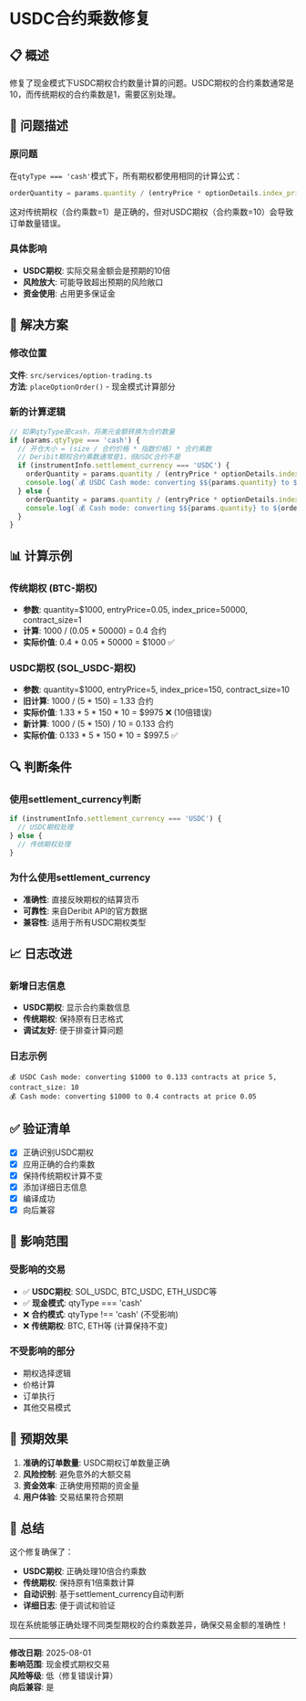 # USDC合约乘数修复

## 📋 概述

修复了现金模式下USDC期权合约数量计算的问题。USDC期权的合约乘数通常是10，而传统期权的合约乘数是1，需要区别处理。

## 🎯 问题描述

### 原问题
在`qtyType === 'cash'`模式下，所有期权都使用相同的计算公式：
```typescript
orderQuantity = params.quantity / (entryPrice * optionDetails.index_price);
```

这对传统期权（合约乘数=1）是正确的，但对USDC期权（合约乘数=10）会导致订单数量错误。

### 具体影响
- **USDC期权**: 实际交易金额会是预期的10倍
- **风险放大**: 可能导致超出预期的风险敞口
- **资金使用**: 占用更多保证金

## 🔧 解决方案

### 修改位置
**文件**: `src/services/option-trading.ts`  
**方法**: `placeOptionOrder()` - 现金模式计算部分

### 新的计算逻辑

```typescript
// 如果qtyType是cash，将美元金额转换为合约数量
if (params.qtyType === 'cash') {
  // 开仓大小 = (size / 合约价格 * 指数价格) * 合约乘数
  // Deribit期权合约乘数通常是1，但USDC合约不是
  if (instrumentInfo.settlement_currency === 'USDC') {
    orderQuantity = params.quantity / (entryPrice * optionDetails.index_price) / instrumentInfo.contract_size;
    console.log(`💰 USDC Cash mode: converting $${params.quantity} to ${orderQuantity} contracts at price ${entryPrice}, contract_size: ${instrumentInfo.contract_size}`);
  } else {
    orderQuantity = params.quantity / (entryPrice * optionDetails.index_price);
    console.log(`💰 Cash mode: converting $${params.quantity} to ${orderQuantity} contracts at price ${entryPrice}`);
  }
}
```

## 📊 计算示例

### 传统期权 (BTC-期权)
- **参数**: quantity=$1000, entryPrice=0.05, index_price=50000, contract_size=1
- **计算**: 1000 / (0.05 * 50000) = 0.4 合约
- **实际价值**: 0.4 * 0.05 * 50000 = $1000 ✅

### USDC期权 (SOL_USDC-期权)
- **参数**: quantity=$1000, entryPrice=5, index_price=150, contract_size=10
- **旧计算**: 1000 / (5 * 150) = 1.33 合约
- **实际价值**: 1.33 * 5 * 150 * 10 = $9975 ❌ (10倍错误)
- **新计算**: 1000 / (5 * 150) / 10 = 0.133 合约
- **实际价值**: 0.133 * 5 * 150 * 10 = $997.5 ✅

## 🔍 判断条件

### 使用settlement_currency判断
```typescript
if (instrumentInfo.settlement_currency === 'USDC') {
  // USDC期权处理
} else {
  // 传统期权处理
}
```

### 为什么使用settlement_currency
- **准确性**: 直接反映期权的结算货币
- **可靠性**: 来自Deribit API的官方数据
- **兼容性**: 适用于所有USDC期权类型

## 📈 日志改进

### 新增日志信息
- **USDC期权**: 显示合约乘数信息
- **传统期权**: 保持原有日志格式
- **调试友好**: 便于排查计算问题

### 日志示例
```
💰 USDC Cash mode: converting $1000 to 0.133 contracts at price 5, contract_size: 10
💰 Cash mode: converting $1000 to 0.4 contracts at price 0.05
```

## ✅ 验证清单

- [x] 正确识别USDC期权
- [x] 应用正确的合约乘数
- [x] 保持传统期权计算不变
- [x] 添加详细日志信息
- [x] 编译成功
- [x] 向后兼容

## 🎯 影响范围

### 受影响的交易
- ✅ **USDC期权**: SOL_USDC, BTC_USDC, ETH_USDC等
- ✅ **现金模式**: qtyType === 'cash'
- ❌ **合约模式**: qtyType !== 'cash' (不受影响)
- ❌ **传统期权**: BTC, ETH等 (计算保持不变)

### 不受影响的部分
- 期权选择逻辑
- 价格计算
- 订单执行
- 其他交易模式

## 🚀 预期效果

1. **准确的订单数量**: USDC期权订单数量正确
2. **风险控制**: 避免意外的大额交易
3. **资金效率**: 正确使用预期的资金量
4. **用户体验**: 交易结果符合预期

## 🎉 总结

这个修复确保了：

- **USDC期权**: 正确处理10倍合约乘数
- **传统期权**: 保持原有1倍乘数计算
- **自动识别**: 基于settlement_currency自动判断
- **详细日志**: 便于调试和验证

现在系统能够正确处理不同类型期权的合约乘数差异，确保交易金额的准确性！

---

**修改日期**: 2025-08-01  
**影响范围**: 现金模式期权交易  
**风险等级**: 低（修复错误计算）  
**向后兼容**: 是
